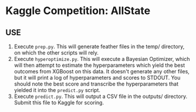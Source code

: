 # Kaggle Competition: AllState

## USE

1. Execute `prep.py`. This will generate feather files in the temp/ directory, on which the other scripts will rely.
2. Execute `hyperoptimize.py`. This will execute a Bayesian Optimizer, which will then attempt to estimate the hyperparameters which yield the best outcomes from XGBoost on this data. It doesn't generate any other files, but it will print a log of hyperparameters and scores to STDOUT. You should note the best score and transcribe the hyperparameters that yielded it into the `predict.py` script.
3. Execute `predict.py`. This will output a CSV file in the outputs/ directory. Submit this file to Kaggle for scoring.
